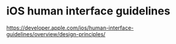 # iOS human interface guidelines 

https://developer.apple.com/ios/human-interface-guidelines/overview/design-principles/
